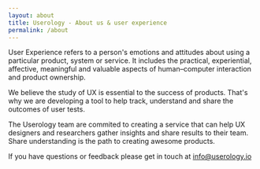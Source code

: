 ```yaml
---
layout: about
title: Userology - About us & user experience 
permalink: /about
---
```


User Experience refers to a person's emotions and attitudes about using a particular product, system or service. It includes the practical, experiential, affective, meaningful and valuable aspects of human–computer interaction and product ownership. 

We believe the study of UX is essential to the success of products. That's why we are developing a tool to help track, understand and share the outcomes of user tests. 

The Userology team are commited to creating a service that can help UX designers and researchers gather insights and share results to their team. Share understanding is the path to creating awesome products.

If you have questions or feedback please get in touch at [info@userology.io](mailto:info@userology.io)
